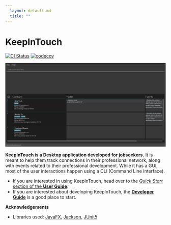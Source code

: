```yaml
---
  layout: default.md
  title: ""
---
```


# KeepInTouch

[![CI Status](https://github.com/AY2324S1-CS2103T-W16-1/tp/actions/workflows/gradle.yml/badge.svg)](https://github.com/AY2324S1-CS2103T-W16-1/tp/actions)
[![codecov](https://codecov.io/gh/AY2324S1-CS2103T-W16-1/tp/branch/master/graph/badge.svg?token=KEJTLP53IM)](https://codecov.io/gh/AY2324S1-CS2103T-W16-1/tp)

![Ui](images/Ui.png)

**KeepInTouch is a Desktop application developed for jobseekers.** It is meant to help them track connections in their professional network, along with events related to their professional development. While it has a GUI, most of the user interactions happen using a CLI (Command Line Interface).

* If you are interested in using KeepInTouch, head over to the [_Quick Start_ section of the **User Guide**](UserGuide.html#quick-start).
* If you are interested about developing KeepInTouch, the [**Developer Guide**](DeveloperGuide.html) is a good place to start.


**Acknowledgements**

* Libraries used: [JavaFX](https://openjfx.io/), [Jackson](https://github.com/FasterXML/jackson), [JUnit5](https://github.com/junit-team/junit5)
